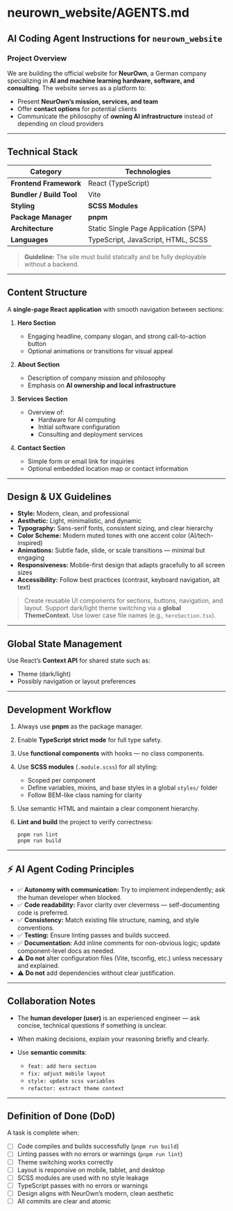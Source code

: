 # neurown_website/AGENTS.md

## AI Coding Agent Instructions for `neurown_website`

### Project Overview

We are building the official website for **NeurOwn**, a German company specializing in **AI and machine learning hardware, software, and consulting**.
The website serves as a platform to:

* Present **NeurOwn’s mission, services, and team**
* Offer **contact options** for potential clients
* Communicate the philosophy of **owning AI infrastructure** instead of depending on cloud providers

---

## Technical Stack

| Category                 | Technologies                         |
| ------------------------ | ------------------------------------ |
| **Frontend Framework**   | React (TypeScript)                   |
| **Bundler / Build Tool** | Vite                                 |
| **Styling**              | **SCSS Modules**                     |
| **Package Manager**      | **pnpm**                             |
| **Architecture**         | Static Single Page Application (SPA) |
| **Languages**            | TypeScript, JavaScript, HTML, SCSS   |

> **Guideline:** The site must build statically and be fully deployable without a backend.

---

## Content Structure

A **single-page React application** with smooth navigation between sections:

1. **Hero Section**
   * Engaging headline, company slogan, and strong call-to-action button
   * Optional animations or transitions for visual appeal

2. **About Section**
   * Description of company mission and philosophy
   * Emphasis on **AI ownership and local infrastructure**

3. **Services Section**
   * Overview of:
     * Hardware for AI computing
     * Initial software configuration
     * Consulting and deployment services

4. **Contact Section**
   * Simple form or email link for inquiries
   * Optional embedded location map or contact information

---

## Design & UX Guidelines

* **Style:** Modern, clean, and professional
* **Aesthetic:** Light, minimalistic, and dynamic
* **Typography:** Sans-serif fonts, consistent sizing, and clear hierarchy
* **Color Scheme:** Modern muted tones with one accent color (AI/tech-inspired)
* **Animations:** Subtle fade, slide, or scale transitions — minimal but engaging
* **Responsiveness:** Mobile-first design that adapts gracefully to all screen sizes
* **Accessibility:** Follow best practices (contrast, keyboard navigation, alt text)

> Create reusable UI components for sections, buttons, navigation, and layout.
> Support dark/light theme switching via a **global ThemeContext**.
> Use lower case file names (e.g., `heroSection.tsx`).

---

## Global State Management

Use React’s **Context API** for shared state such as:

* Theme (dark/light)
* Possibly navigation or layout preferences

---

## Development Workflow

1. Always use **pnpm** as the package manager.
2. Enable **TypeScript strict mode** for full type safety.
3. Use **functional components** with hooks — no class components.
4. Use **SCSS modules** (`.module.scss`) for all styling:

   * Scoped per component
   * Define variables, mixins, and base styles in a global `styles/` folder
   * Follow BEM-like class naming for clarity

5. Use semantic HTML and maintain a clear component hierarchy.

6. **Lint and build** the project to verify correctness:

   ```
   pnpm run lint
   pnpm run build
   ```

---

## ⚡ AI Agent Coding Principles

* ✅ **Autonomy with communication:** Try to implement independently; ask the human developer when blocked.
* ✅ **Code readability:** Favor clarity over cleverness — self-documenting code is preferred.
* ✅ **Consistency:** Match existing file structure, naming, and style conventions.
* ✅ **Testing:** Ensure linting passes and builds succeed.
* ✅ **Documentation:** Add inline comments for non-obvious logic; update component-level docs as needed.
* ⚠️ **Do not** alter configuration files (Vite, tsconfig, etc.) unless necessary and explained.
* ⚠️ **Do not** add dependencies without clear justification.

---

## Collaboration Notes

* The **human developer (user)** is an experienced engineer — ask concise, technical questions if something is unclear.
* When making decisions, explain your reasoning briefly and clearly.
* Use **semantic commits**:

  * `feat: add hero section`
  * `fix: adjust mobile layout`
  * `style: update scss variables`
  * `refactor: extract theme context`

---

## Definition of Done (DoD)

A task is complete when:

* [ ] Code compiles and builds successfully (`pnpm run build`)
* [ ] Linting passes with no errors or warnings (`pnpm run lint`)
* [ ] Theme switching works correctly
* [ ] Layout is responsive on mobile, tablet, and desktop
* [ ] SCSS modules are used with no style leakage
* [ ] TypeScript passes with no errors or warnings
* [ ] Design aligns with NeurOwn’s modern, clean aesthetic
* [ ] All commits are clear and atomic
